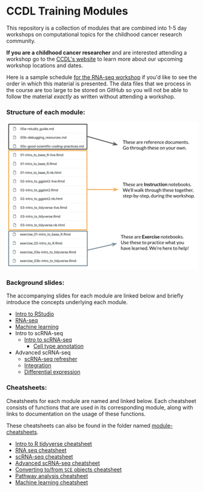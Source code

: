 # CCDL Training Modules

This repository is a collection of modules that are combined into 1-5 day workshops on computational topics for the childhood cancer research community.

**If you are a childhood cancer researcher** and are interested attending a workshop go to the [CCDL's website](https://www.ccdatalab.org/projects-training) to learn more about our upcoming workshop locations and dates.

Here is a sample schedule [for the RNA-seq workshop](https://github.com/AlexsLemonade/RNA-Seq-Exercises/blob/master/schedule.md) if you'd like to see the order in which this material is presented.
The data files that we process in the course are too large to be stored on GitHub so you will not be able to follow the material *exactly* as written without attending a workshop.

### Structure of each module:

![structure](module_structure_detail.png)

### Background slides:

The accompanying slides for each module are linked below and briefly introduce the concepts underlying each module.

- [Intro to RStudio](https://docs.google.com/presentation/d/1VwKLleg5RG4Ck_SWRgQhLOWmoguB9k5uhhmz1cdtea0/edit?usp=sharing)
- [RNA-seq](https://docs.google.com/presentation/d/1WRDOHXFgJT5GikYIIzwmbzGLTIoclh-XhwtnMLFnmBc/edit?usp=sharing)
- [Machine learning](https://docs.google.com/presentation/d/1o90uBTlQMx8qu3Jbhqe-ch-ykvLb3_vpi0O-6lBggRg/edit?usp=sharing)
- Intro to scRNA-seq
  - [Intro to scRNA-seq](https://docs.google.com/presentation/d/1EGijSWUxcfjLpDU9QULYLHxsHMHlI6KPtR1Cs4QWy7A/edit?usp=sharing)
    - [Cell type annotation](https://docs.google.com/presentation/d/16ivLdwm17jqHZKOnRGVjigIMAZtr9Xpc5kjspn9mIhQ/edit?usp=sharing)
- Advanced scRNA-seq
  - [scRNA-seq refresher](https://docs.google.com/presentation/d/1qjmx_C0P5feswxXvn6ezCRE5OObtB9iftQvI3ceUAa0/edit?usp=sharing)
  - [Integration](https://docs.google.com/presentation/d/1l1Nmj_OADnfZ6J8DaIj7ncetCo_cbLvOI-2xtpW_FrI/edit?usp=sharing)
  - [Differential expression](https://docs.google.com/presentation/d/1TFfq1NV9vYkzZqtifVPRHXUhPeYSQgv0KkLH5qy4yMA/edit?usp=sharing)


### Cheatsheets:

Cheatsheets for each module are named and linked below.
Each cheatsheet consists of functions that are used in its corresponding module, along with links to documentation on the usage of these functions.

These cheatsheets can also be found in the folder named [module-cheatsheets](https://github.com/AlexsLemonade/training-modules/tree/master/module-cheatsheets).

- [Intro to R tidyverse cheatsheet](https://github.com/AlexsLemonade/training-modules/blob/master/module-cheatsheets/intro-to-R-tidyverse-cheatsheet.md)
- [RNA seq cheatsheet](https://github.com/AlexsLemonade/training-modules/blob/master/module-cheatsheets/RNA-seq-cheatsheet.md)
- [scRNA-seq cheatsheet](https://github.com/AlexsLemonade/training-modules/blob/master/module-cheatsheets/scRNA-seq-cheatsheet.md)
- [Advanced scRNA-seq cheatsheet](https://github.com/AlexsLemonade/training-modules/blob/master/module-cheatsheets/scRNA-seq-advanced-cheatsheet.md)
- [Converting to/from `SCE` objects cheatsheet](https://github.com/AlexsLemonade/training-modules/blob/master/module-cheatsheets/sce-conversion-cheatsheet.md)
- [Pathway analysis cheatsheet](https://github.com/AlexsLemonade/training-modules/blob/master/module-cheatsheets/pathway-analysis-cheatsheet.md)
- [Machine learning cheatsheet](https://github.com/AlexsLemonade/training-modules/blob/master/module-cheatsheets/machine-learning-cheatsheet.md)
